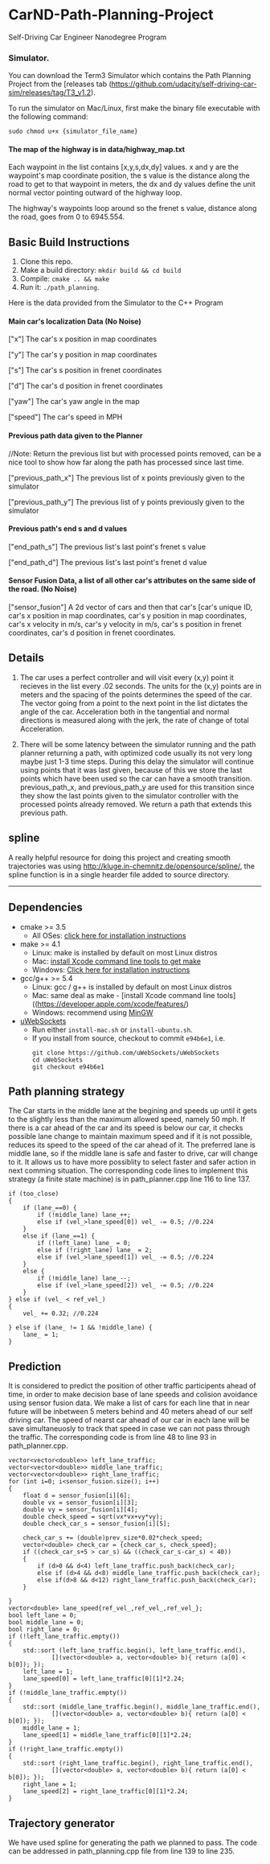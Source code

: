 # CarND-Path-Planning-Project
Self-Driving Car Engineer Nanodegree Program
   
### Simulator.
You can download the Term3 Simulator which contains the Path Planning Project from the [releases tab (https://github.com/udacity/self-driving-car-sim/releases/tag/T3_v1.2).  

To run the simulator on Mac/Linux, first make the binary file executable with the following command:
```shell
sudo chmod u+x {simulator_file_name}
```

#### The map of the highway is in data/highway_map.txt
Each waypoint in the list contains  [x,y,s,dx,dy] values. x and y are the waypoint's map coordinate position, the s value is the distance along the road to get to that waypoint in meters, the dx and dy values define the unit normal vector pointing outward of the highway loop.

The highway's waypoints loop around so the frenet s value, distance along the road, goes from 0 to 6945.554.

## Basic Build Instructions

1. Clone this repo.
2. Make a build directory: `mkdir build && cd build`
3. Compile: `cmake .. && make`
4. Run it: `./path_planning`.

Here is the data provided from the Simulator to the C++ Program

#### Main car's localization Data (No Noise)

["x"] The car's x position in map coordinates

["y"] The car's y position in map coordinates

["s"] The car's s position in frenet coordinates

["d"] The car's d position in frenet coordinates

["yaw"] The car's yaw angle in the map

["speed"] The car's speed in MPH

#### Previous path data given to the Planner

//Note: Return the previous list but with processed points removed, can be a nice tool to show how far along
the path has processed since last time. 

["previous_path_x"] The previous list of x points previously given to the simulator

["previous_path_y"] The previous list of y points previously given to the simulator

#### Previous path's end s and d values 

["end_path_s"] The previous list's last point's frenet s value

["end_path_d"] The previous list's last point's frenet d value

#### Sensor Fusion Data, a list of all other car's attributes on the same side of the road. (No Noise)

["sensor_fusion"] A 2d vector of cars and then that car's [car's unique ID, car's x position in map coordinates, car's y position in map coordinates, car's x velocity in m/s, car's y velocity in m/s, car's s position in frenet coordinates, car's d position in frenet coordinates. 

## Details

1. The car uses a perfect controller and will visit every (x,y) point it recieves in the list every .02 seconds. The units for the (x,y) points are in meters and the spacing of the points determines the speed of the car. The vector going from a point to the next point in the list dictates the angle of the car. Acceleration both in the tangential and normal directions is measured along with the jerk, the rate of change of total Acceleration.

2. There will be some latency between the simulator running and the path planner returning a path, with optimized code usually its not very long maybe just 1-3 time steps. During this delay the simulator will continue using points that it was last given, because of this we store the last points which have been used so the car can have a smooth transition. previous_path_x, and previous_path_y are used for this transition since they show the last points given to the simulator controller with the processed points already removed. We return a path that extends this previous path.

## spline

A really helpful resource for doing this project and creating smooth trajectories was using http://kluge.in-chemnitz.de/opensource/spline/, the spline function is in a single hearder file added to source directory.

---

## Dependencies

* cmake >= 3.5
  * All OSes: [click here for installation instructions](https://cmake.org/install/)
* make >= 4.1
  * Linux: make is installed by default on most Linux distros
  * Mac: [install Xcode command line tools to get make](https://developer.apple.com/xcode/features/)
  * Windows: [Click here for installation instructions](http://gnuwin32.sourceforge.net/packages/make.htm)
* gcc/g++ >= 5.4
  * Linux: gcc / g++ is installed by default on most Linux distros
  * Mac: same deal as make - [install Xcode command line tools]((https://developer.apple.com/xcode/features/)
  * Windows: recommend using [MinGW](http://www.mingw.org/)
* [uWebSockets](https://github.com/uWebSockets/uWebSockets)
  * Run either `install-mac.sh` or `install-ubuntu.sh`.
  * If you install from source, checkout to commit `e94b6e1`, i.e.
    ```
    git clone https://github.com/uWebSockets/uWebSockets 
    cd uWebSockets
    git checkout e94b6e1
    ```

## Path planning strategy

The Car starts in the middle lane at the begining and speeds up until it gets to the slightly less than the maximum allowed speed, namely 50 mph. If there is a car ahead of the car and its speed is below our car, it checks possible lane change to maintain maximum speed and if it is not possible, reduces its speed to the speed of the car ahead of it. The preferred lane is middle lane, so if the middle lane is safe and faster to drive, car will change to it. It allows us to have more possiblity to select faster and safer action in next comming situation. The corresponding code lines to implement this strategy (a finite state machine) is in path_planner.cpp line 116 to line 137.

```
if (too_close)
{
    if (lane_==0) {
        if (!middle_lane) lane_++;
        else if (vel_>lane_speed[0]) vel_ -= 0.5; //0.224
    }
    else if (lane_==1) {
        if (!left_lane) lane_ = 0;
        else if (!right_lane) lane_ = 2;
        else if (vel_>lane_speed[1]) vel_ -= 0.5; //0.224
    }
    else {
        if (!middle_lane) lane_--;
        else if (vel_>lane_speed[2]) vel_ -= 0.5; //0.224
    }
} else if (vel_ < ref_vel_)
{
    vel_ += 0.32; //0.224
    
} else if (lane_ != 1 && !middle_lane) {
    lane_ = 1;
}
```

## Prediction

It is considered to predict the position of other traffic participents ahead of time, in order to make decision base of lane speeds and colision avoidance using sensor fusion data. We make a list of cars for each line that in near future will be inbetween 5 meters behind and 40 meters ahead of our self driving car. The speed of nearst car ahead of our car in each lane will be save simultaneuosly to track that speed in case we can not pass through the traffic. The corresponding code is from line 48 to line 93 in path_planner.cpp.

```
vector<vector<double>> left_lane_traffic;
vector<vector<double>> middle_lane_traffic;
vector<vector<double>> right_lane_traffic;
for (int i=0; i<sensor_fusion.size(); i++)
{
    float d = sensor_fusion[i][6];
    double vx = sensor_fusion[i][3];
    double vy = sensor_fusion[i][4];
    double check_speed = sqrt(vx*vx+vy*vy);
    double check_car_s = sensor_fusion[i][5];

    check_car_s += (double)prev_size*0.02*check_speed;
    vector<double> check_car = {check_car_s, check_speed};
    if ((check_car_s+5 > car_s) && ((check_car_s-car_s) < 40))
    {
        if (d>0 && d<4) left_lane_traffic.push_back(check_car);
        else if (d>4 && d<8) middle_lane_traffic.push_back(check_car);
        else if(d>8 && d<12) right_lane_traffic.push_back(check_car);
    }

}
vector<double> lane_speed{ref_vel_,ref_vel_,ref_vel_};
bool left_lane = 0;
bool middle_lane = 0;
bool right_lane = 0; 
if (!left_lane_traffic.empty())
{
    std::sort (left_lane_traffic.begin(), left_lane_traffic.end(),
            [](vector<double> a, vector<double> b){ return (a[0] < b[0]); });
    left_lane = 1;
    lane_speed[0] = left_lane_traffic[0][1]*2.24;
}
if (!middle_lane_traffic.empty())
{
    std::sort (middle_lane_traffic.begin(), middle_lane_traffic.end(),
            [](vector<double> a, vector<double> b){ return (a[0] < b[0]); });
    middle_lane = 1;
    lane_speed[1] = middle_lane_traffic[0][1]*2.24;
}
if (!right_lane_traffic.empty())
{
    std::sort (right_lane_traffic.begin(), right_lane_traffic.end(),
            [](vector<double> a, vector<double> b){ return (a[0] < b[0]); });
    right_lane = 1;
    lane_speed[2] = right_lane_traffic[0][1]*2.24;
}
```

## Trajectory generator

We have used spline for generating the path we planned to pass. The code can be addressed in path_planning.cpp file from line 139 to line 235.